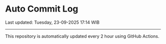 # Auto Commit Log

Last updated: Tuesday, 23-09-2025 17:14 WIB

---

This repository is automatically updated every 2 hour using GitHub Actions.
